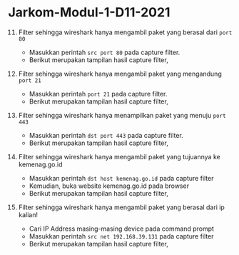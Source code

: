 # Jarkom-Modul-1-D11-2021


11. Filter sehingga wireshark hanya mengambil paket yang berasal dari ```port 80```
    - Masukkan perintah ```src port 80``` pada capture filter.
    - Berikut merupakan tampilan hasil capture filter,

12. Filter sehingga wireshark hanya mengambil paket yang mengandung ```port 21```
    - Masukkan perintah ```port 21``` pada capture filter.
    - Berikut merupakan tampilan hasil capture filter,

13. Filter sehingga wireshark hanya menampilkan paket yang menuju ```port 443```
    - Masukkan perintah ```dst port 443``` pada capture filter.
    - Berikut merupakan tampilan hasil capture filter,

14. Filter sehingga wireshark hanya mengambil paket yang tujuannya ke kemenag.go.id
    - Masukkan perintah ```dst host kemenag.go.id``` pada capture filter
    - Kemudian, buka website kemenag.go.id pada browser
    - Berikut merupakan tampilan hasil capture filter,

15. Filter sehingga wireshark hanya mengambil paket yang berasal dari ip kalian!
    - Cari IP Address masing-masing device pada command prompt
    - Masukkan perintah ```src net 192.168.39.131``` pada capture filter
    - Berikut merupakan tampilan hasil capture filter,
